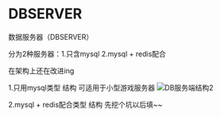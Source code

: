 # DBSERVER
数据服务器（DBSERVER）

分为2种服务器：1.只含mysql 2.mysql + redis配合


在架构上还在改进ing

1.只用mysql类型 结构  可适用于小型游戏服务器
![DB服务端结构2](https://user-images.githubusercontent.com/60800578/134453099-4dd77f57-88cc-46b3-bbd7-45a5198a1aa4.png)

2.mysql + redis配合类型 结构
先挖个坑以后填~~

